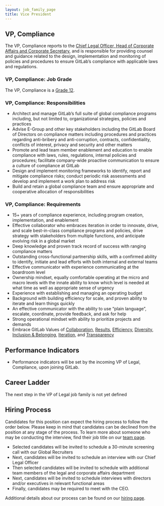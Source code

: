 ```yaml
---
layout: job_family_page
title: Vice President
---
```

## VP, Compliance
The VP, Compliance reports to the [Chief Legal Officer, Head of Corporate Affairs and Corporate Secretary](https://about.gitlab.com/job-families/legal/chief-legal-officer/), and is responsible for providing counsel and guidance related to the design, implementation and monitoring of policies and procedures to ensure GitLab’s compliance with applicable laws and regulations. 

### VP, Compliance: Job Grade

The VP, Compliance is a [Grade 12](/handbook/total-rewards/compensation/compensation-calculator/#gitlab-job-grades).

### VP, Compliance: Responsibilities

* Architect and manage GitLab’s full suite of global compliance programs including, but not limited to, organizational strategies, policies and practices
* Advise E-Group and other key stakeholders including the GitLab Board of Directors on compliance matters including procedures and practices regarding anti-bribery and anti-corruption, contracts, confidentiality, conflicts of interest, privacy and security and other matters
* Promote and lead team member enablement and education to enable compliance with laws, rules, regulations, internal policies and procedures; facilitate company-wide proactive communication to ensure a culture of compliance at GitLab 
* Design and implement monitoring frameworks to identify, report and mitigate compliance risks; conduct periodic risk assessments and develop and implement a work plan to address risk
* Build and retain a global compliance team and ensure appropriate and cooperative allocation of responsibilities


### VP, Compliance: Requirements

* 15+ years of compliance experience, including program creation, implementation, and enablement
* Effective collaborator who embraces iteration in order to innovate, drive, and scale best-in-class compliance programs and policies, drive strategy with stakeholders from multiple functions, and anticipate evolving risk in a global market
* Deep knowledge and proven track record of success with ranging compliance matters
* Outstanding cross-functional partnership skills, with a confirmed ability to identify, initiate and lead efforts with both internal and external teams
* Effective communicator with experience communicating at the boardroom level
* Ownership mindset, equally comfortable operating at the micro and macro levels with the innate ability to know which level is needed at what time as well as appropriate sense of urgency
* Experience with establishing and managing an operating budget
* Background with building efficiency for scale, and proven ability to iterate and learn things quickly
* An effective communicator with the ability to use “plain language”, escalate, coordinate, provide feedback, and ask for help
* Strong operational mindset with ability to prioritize projects and demands
* Embrace GitLab Values of [Collaboration](https://about.gitlab.com/handbook/values/#collaboration), [Results](https://about.gitlab.com/handbook/values/#results), [Efficiency](https://about.gitlab.com/handbook/values/#efficiency), [Diversity, Inclusion & Belonging](https://about.gitlab.com/handbook/values/#diversity-inclusion), [Iteration](https://about.gitlab.com/handbook/values/#iteration), and [Transparency](https://about.gitlab.com/handbook/values/#transparency)  


## Performance Indicators
* Performance indicators will be set by the incoming VP of Legal, Compliance, upon joining GitLab. 

## Career Ladder

The next step in the VP of Legal job family is not yet defined

## Hiring Process
Candidates for this position can expect the hiring process to follow the order below. Please keep in mind that candidates can be declined from the position at any stage of the process. To learn more about someone who may be conducting the interview, find their job title on our [team page](/company/team/).

* Selected candidates will be invited to schedule a 30-minute screening call with our Global Recruiters
* Next, candidates will be invited to schedule an interview with our Chief Legal Officer
* Then selected candidates will be invited to schedule with additional team members of the legal and corporate affairs department
* Next, candidates will be invited to schedule interviews with directors and/or executives in relevant functional areas
* Finally, candidates may be required to meet with the CEO.

Additional details about our process can be found on our [hiring page](/handbook/hiring/).
